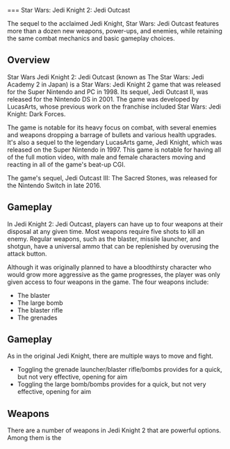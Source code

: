 
===
Star Wars: Jedi Knight 2: Jedi Outcast

The sequel to the acclaimed Jedi Knight, Star Wars: Jedi Outcast features more than a dozen new weapons, power-ups, and enemies, while retaining the same combat mechanics and basic gameplay choices.

## Overview

Star Wars Jedi Knight 2: Jedi Outcast (known as The Star Wars: Jedi Academy 2 in Japan) is a Star Wars: Jedi Knight 2 game that was released for the Super Nintendo and PC in 1998. Its sequel, Jedi Outcast II, was released for the Nintendo DS in 2001. The game was developed by LucasArts, whose previous work on the franchise included Star Wars: Jedi Knight: Dark Forces.

The game is notable for its heavy focus on combat, with several enemies and weapons dropping a barrage of bullets and various health upgrades. It's also a sequel to the legendary LucasArts game, Jedi Knight, which was released on the Super Nintendo in 1997. This game is notable for having all of the full motion video, with male and female characters moving and reacting in all of the game's beat-up CGI.

The game's sequel, Jedi Outcast III: The Sacred Stones, was released for the Nintendo Switch in late 2016.

## Gameplay

In Jedi Knight 2: Jedi Outcast, players can have up to four weapons at their disposal at any given time. Most weapons require five shots to kill an enemy. Regular weapons, such as the blaster, missile launcher, and shotgun, have a universal ammo that can be replenished by overusing the attack button.

Although it was originally planned to have a bloodthirsty character who would grow more aggressive as the game progresses, the player was only given access to four weapons in the game. The four weapons include:

*   The blaster
*   The large bomb
*   The blaster rifle
*   The grenades

## Gameplay

As in the original Jedi Knight, there are multiple ways to move and fight.

*   Toggling the grenade launcher/blaster rifle/bombs provides for a quick, but not very effective, opening for aim
*   Toggling the large bomb/bombs provides for a quick, but not very effective, opening for aim

## Weapons

There are a number of weapons in Jedi Knight 2 that are powerful options. Among them is the
